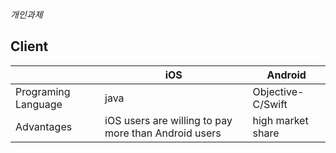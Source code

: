 *개인과제*

## Client
|                   | iOS             | Android           |
|-------------------|-----------------|-------------------|
|Programing Language| java            | Objective-C/Swift |
|Advantages         |iOS users are willing to pay more than Android users|high market share
